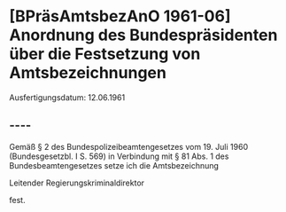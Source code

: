# [BPräsAmtsbezAnO 1961-06] Anordnung des Bundespräsidenten über die Festsetzung von Amtsbezeichnungen

Ausfertigungsdatum: 12.06.1961

 

## ----

Gemäß § 2 des Bundespolizeibeamtengesetzes vom 19. Juli 1960 (Bundesgesetzbl. I S. 569) in Verbindung mit § 81 Abs. 1 des Bundesbeamtengesetzes setze ich die Amtsbezeichnung

  
Leitender Regierungskriminaldirektor

fest.
